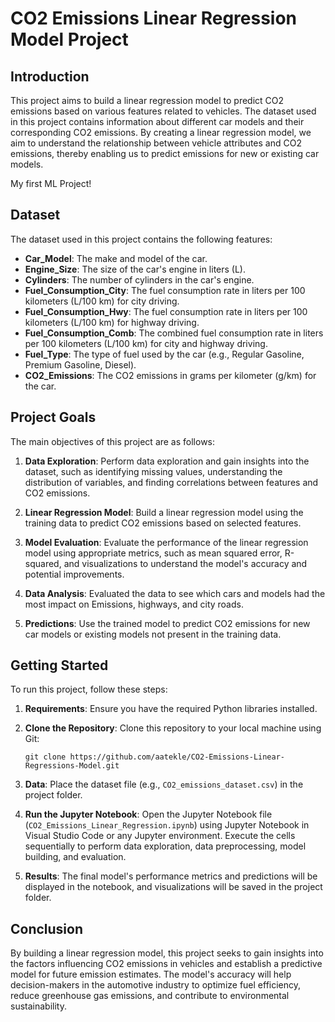 # CO2 Emissions Linear Regression Model Project

## Introduction

This project aims to build a linear regression model to predict CO2 emissions based on various features related to vehicles. The dataset used in this project contains information about different car models and their corresponding CO2 emissions. By creating a linear regression model, we aim to understand the relationship between vehicle attributes and CO2 emissions, thereby enabling us to predict emissions for new or existing car models.

My first ML Project!

## Dataset

The dataset used in this project contains the following features:

- **Car_Model**: The make and model of the car.
- **Engine_Size**: The size of the car's engine in liters (L).
- **Cylinders**: The number of cylinders in the car's engine.
- **Fuel_Consumption_City**: The fuel consumption rate in liters per 100 kilometers (L/100 km) for city driving.
- **Fuel_Consumption_Hwy**: The fuel consumption rate in liters per 100 kilometers (L/100 km) for highway driving.
- **Fuel_Consumption_Comb**: The combined fuel consumption rate in liters per 100 kilometers (L/100 km) for city and highway driving.
- **Fuel_Type**: The type of fuel used by the car (e.g., Regular Gasoline, Premium Gasoline, Diesel).
- **CO2_Emissions**: The CO2 emissions in grams per kilometer (g/km) for the car.

## Project Goals

The main objectives of this project are as follows:

1. **Data Exploration**: Perform data exploration and gain insights into the dataset, such as identifying missing values, understanding the distribution of variables, and finding correlations between features and CO2 emissions.

2. **Linear Regression Model**: Build a linear regression model using the training data to predict CO2 emissions based on selected features.

3. **Model Evaluation**: Evaluate the performance of the linear regression model using appropriate metrics, such as mean squared error, R-squared, and visualizations to understand the model's accuracy and potential improvements.

4. **Data Analysis**: Evaluated the data to see which cars and models had the most impact on Emissions, highways, and city roads.

5. **Predictions**: Use the trained model to predict CO2 emissions for new car models or existing models not present in the training data.

## Getting Started

To run this project, follow these steps:

1. **Requirements**: Ensure you have the required Python libraries installed.

2. **Clone the Repository**: Clone this repository to your local machine using Git:

   ```
   git clone https://github.com/aatekle/CO2-Emissions-Linear-Regressions-Model.git
   ```

3. **Data**: Place the dataset file (e.g., `CO2_emissions_dataset.csv`) in the project folder.

4. **Run the Jupyter Notebook**: Open the Jupyter Notebook file (`CO2_Emissions_Linear_Regression.ipynb`) using Jupyter Notebook in Visual Studio Code or any Jupyter environment. Execute the cells sequentially to perform data exploration, data preprocessing, model building, and evaluation.

5. **Results**: The final model's performance metrics and predictions will be displayed in the notebook, and visualizations will be saved in the project folder.

## Conclusion

By building a linear regression model, this project seeks to gain insights into the factors influencing CO2 emissions in vehicles and establish a predictive model for future emission estimates. The model's accuracy will help decision-makers in the automotive industry to optimize fuel efficiency, reduce greenhouse gas emissions, and contribute to environmental sustainability.
